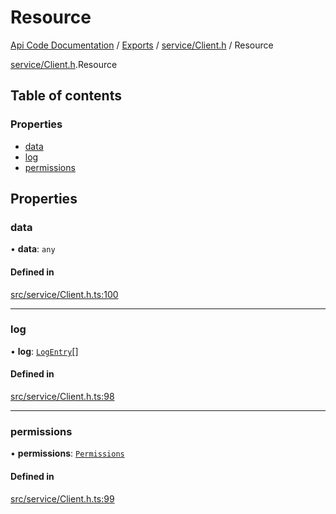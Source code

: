 # Resource
 
[Api Code Documentation](../README.md) / [Exports](../modules.md) / [service/Client.h](../modules/service_Client_h.md) / Resource

[service/Client.h](../modules/service_Client_h.md).Resource

## Table of contents

### Properties

- [data](service_Client_h.Resource.md#data)
- [log](service_Client_h.Resource.md#log)
- [permissions](service_Client_h.Resource.md#permissions)

## Properties

### data

• **data**: `any`

#### Defined in

[src/service/Client.h.ts:100](https://github.com/openkfw/TruBudget/blob/95e6f8a/api/src/service/Client.h.ts#L100)

___

### log

• **log**: [`LogEntry`](service_Client_h.LogEntry.md)[]

#### Defined in

[src/service/Client.h.ts:98](https://github.com/openkfw/TruBudget/blob/95e6f8a/api/src/service/Client.h.ts#L98)

___

### permissions

• **permissions**: [`Permissions`](../modules/authz_types.md#permissions)

#### Defined in

[src/service/Client.h.ts:99](https://github.com/openkfw/TruBudget/blob/95e6f8a/api/src/service/Client.h.ts#L99)
